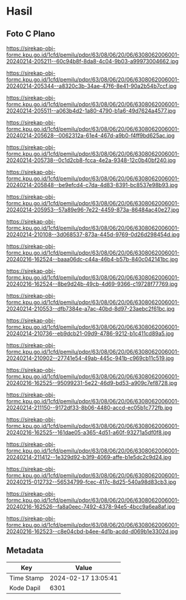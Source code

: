 # Hasil

## Foto C Plano

https://sirekap-obj-formc.kpu.go.id/1cfd/pemilu/pdpr/63/08/06/20/06/6308062006001-20240214-205211--60c94b8f-8da8-4c04-9b03-a99973004662.jpg

https://sirekap-obj-formc.kpu.go.id/1cfd/pemilu/pdpr/63/08/06/20/06/6308062006001-20240214-205344--a8320c3b-34ae-47f6-8e41-90a2b54b7ccf.jpg

https://sirekap-obj-formc.kpu.go.id/1cfd/pemilu/pdpr/63/08/06/20/06/6308062006001-20240214-205511--a063b4d2-1a80-4790-b1a6-49d7624a4577.jpg

https://sirekap-obj-formc.kpu.go.id/1cfd/pemilu/pdpr/63/08/06/20/06/6308062006001-20240214-205628--0062312a-61e4-467d-a9b0-f4ff9bd625ac.jpg

https://sirekap-obj-formc.kpu.go.id/1cfd/pemilu/pdpr/63/08/06/20/06/6308062006001-20240214-205738--0c1d2cb8-fcca-4e2a-9348-12c0b40bf240.jpg

https://sirekap-obj-formc.kpu.go.id/1cfd/pemilu/pdpr/63/08/06/20/06/6308062006001-20240214-205848--be9efcd4-c7da-4d83-8391-bc8537e98b93.jpg

https://sirekap-obj-formc.kpu.go.id/1cfd/pemilu/pdpr/63/08/06/20/06/6308062006001-20240214-205953--57a89e96-7e22-4459-873a-86484ac40e27.jpg

https://sirekap-obj-formc.kpu.go.id/1cfd/pemilu/pdpr/63/08/06/20/06/6308062006001-20240214-210108--3d068537-873a-445d-9769-0d26d298454d.jpg

https://sirekap-obj-formc.kpu.go.id/1cfd/pemilu/pdpr/63/08/06/20/06/6308062006001-20240216-162524--baaa06dc-c44a-46b4-b57b-840c042141bc.jpg

https://sirekap-obj-formc.kpu.go.id/1cfd/pemilu/pdpr/63/08/06/20/06/6308062006001-20240216-162524--8be9d24b-49cb-4d69-9366-c19728f77769.jpg

https://sirekap-obj-formc.kpu.go.id/1cfd/pemilu/pdpr/63/08/06/20/06/6308062006001-20240214-210553--dfb7384e-a7ac-40bd-8d97-23aebc2f61bc.jpg

https://sirekap-obj-formc.kpu.go.id/1cfd/pemilu/pdpr/63/08/06/20/06/6308062006001-20240214-210736--eb9dcb21-09d9-4786-9212-b1c411cd89a5.jpg

https://sirekap-obj-formc.kpu.go.id/1cfd/pemilu/pdpr/63/08/06/20/06/6308062006001-20240214-210902--27741e54-49ab-445c-941b-c969cb11c519.jpg

https://sirekap-obj-formc.kpu.go.id/1cfd/pemilu/pdpr/63/08/06/20/06/6308062006001-20240216-162525--95099231-5e22-46d9-bd53-a909c7ef8728.jpg

https://sirekap-obj-formc.kpu.go.id/1cfd/pemilu/pdpr/63/08/06/20/06/6308062006001-20240214-211150--9172df33-8b06-4480-accd-ec05b1c772fb.jpg

https://sirekap-obj-formc.kpu.go.id/1cfd/pemilu/pdpr/63/08/06/20/06/6308062006001-20240216-162525--161dae05-a365-4d51-a60f-93271a5df0f8.jpg

https://sirekap-obj-formc.kpu.go.id/1cfd/pemilu/pdpr/63/08/06/20/06/6308062006001-20240214-211412--1e329d92-b3f9-4069-affe-b1e5dc2c9d24.jpg

https://sirekap-obj-formc.kpu.go.id/1cfd/pemilu/pdpr/63/08/06/20/06/6308062006001-20240215-012732--56534799-fcec-417c-8d25-540a98d83cb3.jpg

https://sirekap-obj-formc.kpu.go.id/1cfd/pemilu/pdpr/63/08/06/20/06/6308062006001-20240216-162526--fa8a0eec-7492-4378-94e5-4bcc9a6ea8af.jpg

https://sirekap-obj-formc.kpu.go.id/1cfd/pemilu/pdpr/63/08/06/20/06/6308062006001-20240216-162523--c8e04cbd-b4ee-4d1b-acdd-d069b1e3302d.jpg


## Metadata

| Key        | Value               |
| ---------- | ------------------- |
| Time Stamp | 2024-02-17 13:05:41 |
| Kode Dapil | 6301                |



